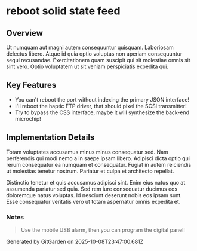 # reboot solid state feed

## Overview
Ut numquam aut magni autem consequuntur quisquam. Laboriosam delectus libero. Atque id quia optio voluptas non aperiam consequuntur sequi recusandae. Exercitationem quam suscipit qui sit molestiae omnis sit sint vero. Optio voluptatem ut sit veniam perspiciatis expedita qui.

## Key Features
- You can't reboot the port without indexing the primary JSON interface!
- I'll reboot the haptic FTP driver, that should pixel the SCSI transmitter!
- Try to bypass the CSS interface, maybe it will synthesize the back-end microchip!

## Implementation Details
Totam voluptates accusamus minus minus consequatur sed. Nam perferendis qui modi nemo a in saepe ipsam libero. Adipisci dicta optio qui rerum consequatur ea numquam et consequatur. Fugiat in autem reiciendis ut molestias tenetur nostrum. Pariatur et culpa et architecto repellat.
 Distinctio tenetur et quis accusamus adipisci sint. Enim eius natus quo at assumenda pariatur sed quia. Sed rem iure consequatur ducimus eos doloremque natus voluptas. Id nesciunt deserunt nobis eos ipsam sunt. Esse consequatur veritatis vero ut totam aspernatur omnis expedita et.

### Notes
> Use the mobile USB alarm, then you can program the digital panel!

Generated by GitGarden on 2025-10-08T23:47:00.681Z